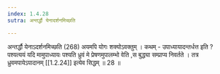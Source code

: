 ```yaml
---
index: 1.4.28
sutra: अन्तर्द्धौ येनादर्शनमिच्छति

---
```

अन्तर्द्धौ येनाऽदर्शनमिच्छति (268) अयमपि योगः शक्योऽवक्तुम् । कथम्  -  उपाध्यायादन्तर्धत्त इति ? पश्यत्ययं यदि मामुपाध्यायः पश्यति ध्रुवं मे प्रेषणमुपालम्भो वेति ,स बुद्ध्या सम्प्राप्य निवर्तते । तत्र ध्रुवमपायेऽपादानम् [[1.2.24]] इत्येव सिद्धम् ॥ 28 ॥